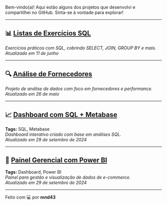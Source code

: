 Bem-vindo(a)! Aqui estão alguns dos projetos que desenvolvi e compartilhei no GitHub. Sinta-se à vontade para explorar!

---

## 📊 [Listas de Exercícios SQL](https://github.com/mnd43/Listas_exerc-cios_SQL)
*Exercícios práticos com SQL, cobrindo SELECT, JOIN, GROUP BY e mais.*  
*Atualizado em 11 de junho*

---

## 🔍 [Análise de Fornecedores](https://github.com/mnd43/Analise-de-Fornecedores)
*Projeto de análise de dados com foco em fornecedores e performance.*  
*Atualizado em 26 de maio*

---

## 📈 [Dashboard com SQL + Metabase](https://github.com/mnd43/Construcao-de-dashboard-e-apresentacao-a-partir-de-analises-com-SQL)
**Tags:** SQL, Metabase  
*Dashboard interativo criado com base em análises SQL.*  
*Atualizado em 29 de setembro de 2024*

---

## 🛒 [Painel Gerencial com Power BI](https://github.com/mnd43/Painel-gerencial-de-e-commerce-utilizando-Power-BI)
**Tags:** Dashboard, Power BI  
*Painel para gestão e visualização de dados de e-commerce.*  
*Atualizado em 29 de setembro de 2024*

---

Feito com 💻 por **mnd43**


